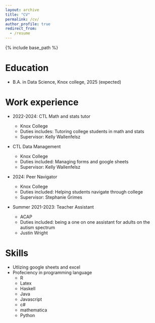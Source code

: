 ```yaml
---
layout: archive
title: "CV"
permalink: /cv/
author_profile: true
redirect_from:
  - /resume
---
```


{% include base_path %}

Education
======

* B.A. in Data Science, Knox college, 2025 (expected)

Work experience
======
* 2022-2024: CTL Math and stats tutor
  * Knox College
  * Duties includes: Tutoring college students in math and stats
  * Supervisor: Kelly Wallenfelsz

* CTL Data Management
  * Knox College
  * Duties included: Managing forms and google sheets
  * Supervisor: Kelly Wallenfelsz

* 2024: Peer Navigator
  * Knox College
  * Duties included: Helping students navigate through college
  * Supervisor: Stephanie Grimes

* Summer 2021-2023: Teacher Assistant
  * ACAP
  * Duties included: being a one on one assistant for adults on the autism spectrum
  * Justin Wright
  
Skills
======
* Utlizing google sheets and excel
* Profeciency in programming language
  * R
  * Latex
  * Haskell
  * Java
  * Javascript
  * c#
  * mathematica
  * Python


